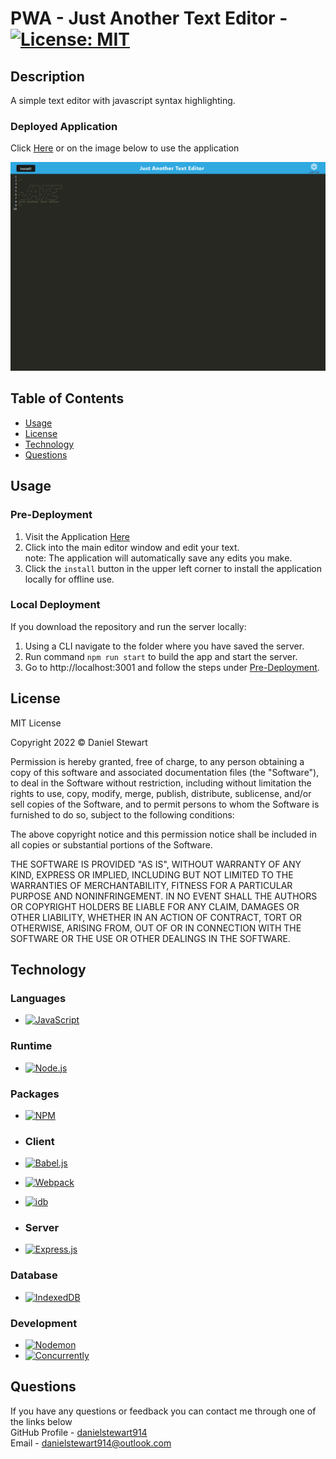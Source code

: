 # PWA - Just Another Text Editor  - [![License: MIT](https://img.shields.io/badge/License-MIT-yellow.svg)](https://opensource.org/licenses/MIT)
## Description

A simple text editor with javascript syntax highlighting.

### Deployed Application
Click [Here](https://ds-pwa-jate.herokuapp.com/) or on the image below to use the application

[![Application Preview](images/pwa-jate-preview.png)](https://ds-pwa-jate.herokuapp.com/)
## Table of Contents

- [Usage](#usage)
- [License](#license)
- [Technology](#technology)
- [Questions](#questions)

## Usage

### Pre-Deployment

1. Visit the Application [Here](https://ds-pwa-jate.herokuapp.com/)
2. Click into the main editor window and edit your text.<br>
note: The application will automatically save any edits you make.
3. Click the `install` button in the upper left corner to install the application locally for offline use.

### Local Deployment

If you download the repository and run the server locally:

1. Using a CLI navigate to the folder where you have saved the server.
2. Run command `npm run start` to build the app and start the server.
3. Go to http://localhost:3001 and follow the steps under [Pre-Deployment](#pre-deployment).
## License

<p>
MIT License

Copyright 2022 &copy; Daniel Stewart

Permission is hereby granted, free of charge, to any person obtaining a copy of this software and associated documentation files (the "Software"), to deal in the Software without restriction, including without limitation the rights to use, copy, modify, merge, publish, distribute, sublicense, and/or sell copies of the Software, and to permit persons to whom the Software is furnished to do so, subject to the following conditions:

The above copyright notice and this permission notice shall be included in all copies or substantial portions of the Software.

THE SOFTWARE IS PROVIDED "AS IS", WITHOUT WARRANTY OF ANY KIND, EXPRESS OR IMPLIED, INCLUDING BUT NOT LIMITED TO THE WARRANTIES OF MERCHANTABILITY, FITNESS FOR A PARTICULAR PURPOSE AND NONINFRINGEMENT. IN NO EVENT SHALL THE AUTHORS OR COPYRIGHT HOLDERS BE LIABLE FOR ANY CLAIM, DAMAGES OR OTHER LIABILITY, WHETHER IN AN ACTION OF CONTRACT, TORT OR OTHERWISE, ARISING FROM, OUT OF OR IN CONNECTION WITH THE SOFTWARE OR THE USE OR OTHER DEALINGS IN THE SOFTWARE.
</p>

## Technology

### Languages

- [![JavaScript](https://img.shields.io/badge/JavaScript-323330?style=for-the-badge&logo=javascript&logoColor=F7DF1E)](https://www.javascript.com/)

### Runtime

- [![Node.js](https://img.shields.io/badge/Node.js-339933?style=for-the-badge&logo=nodedotjs&logoColor=white)](https://nodejs.org/en/)

### Packages

- [![NPM](https://img.shields.io/badge/npm-CB3837?style=for-the-badge&logo=npm&logoColor=white)](https://www.npmjs.com/)

- ### Client
- [![Babel.js](https://img.shields.io/badge/Babel.js-f9dc3e?style=for-the-badge&logo=babel&logoColor=white)](https://babeljs.io/)
- [![Webpack](https://img.shields.io/badge/Webpack.js-8DD6F9?style=for-the-badge&logo=Webpack&logoColor=white)](https://webpack.js.org/)
- [![idb](https://img.shields.io/badge/idb-CB3837?style=for-the-badge&logo=npm&logoColor=white)](https://www.npmjs.com/package/idb)
- ### Server
- [![Express.js](https://img.shields.io/badge/Express.js-000000?style=for-the-badge&logo=express&logoColor=white)](https://expressjs.com/)


### Database

- [![IndexedDB](https://img.shields.io/badge/Indexed%20DB-004a9c?style=for-the-badge&logo=w3c&logoColor=F7DF1E)](https://www.w3.org/TR/IndexedDB/)

### Development

- [![Nodemon](https://img.shields.io/badge/nodemon-669944?style=for-the-badge&logo=nodemon&logoColor=white)](https://www.mysql.com/)
- [![Concurrently](https://img.shields.io/badge/concurrently-CB3837?style=for-the-badge&logo=npm&logoColor=white)](https://www.npmjs.com/package/concurrently)
## Questions 

If you have any questions or feedback you can contact me through one of the links below <br>
GitHub Profile - [danielstewart914](https://github.com/danielstewart914)<br>
Email - [danielstewart914@outlook.com](mailto:danielstewart914@outlook.com)
